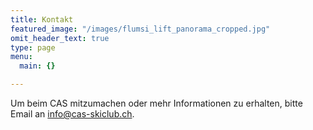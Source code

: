 ```yaml
---
title: Kontakt
featured_image: "/images/flumsi_lift_panorama_cropped.jpg"
omit_header_text: true
type: page
menu:
  main: {}

---
```


Um beim CAS mitzumachen oder mehr Informationen zu erhalten, bitte Email an [info@cas-skiclub.ch](mailto:info@cas-skiclub.ch).
